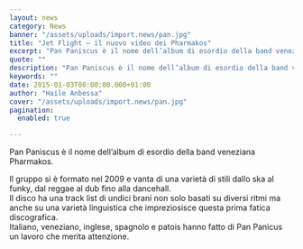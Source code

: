 ```yaml
---
layout: news
category: News
banner: "/assets/uploads/import.news/pan.jpg"
title: "Jet Flight – il nuovo video dei Pharmakos"
excerpt: "Pan Paniscus è il nome dell’album di esordio della band veneziana Pharmakos. Il gruppo si è formato nel 2009 e vanta di una varietà di stili dallo ska al funky, dal reggae al dub fino alla dancehall. Il disco ha una track list di undici brani non solo basati su diversi ritmi ma anche su [&hellip"
quote: ""
description: "Pan Paniscus è il nome dell’album di esordio della band veneziana Pharmakos. Il gruppo si è formato nel 2009 e vanta di una varietà di stili dallo ska al funky, dal reggae al dub fino alla dancehall. Il disco ha una track list di undici brani non solo basati su diversi ritmi ma anche su [&hellip"
keywords: ""
date: 2015-01-03T00:00:00.000+01:00
author: "Haile Anbessa"
cover: "/assets/uploads/import.news/pan.jpg"
pagination:
  enabled: true

---
```


[](https://hotmc.com/wp-content/uploads/2015/01/pan.jpg)

Pan Paniscus è il nome dell’album di esordio della band veneziana Pharmakos.

Il gruppo si è formato nel 2009 e vanta di una varietà di stili dallo ska al funky, dal reggae al dub fino alla dancehall.  
Il disco ha una track list di undici brani non solo basati su diversi ritmi ma anche su una varietà linguistica che impreziosisce questa prima fatica discografica.  
Italiano, veneziano, inglese, spagnolo e patois hanno fatto di Pan Panicus un lavoro che merita attenzione.